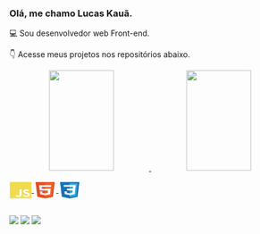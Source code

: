 ### Olá, me chamo Lucas Kauã.

<p>💻 Sou desenvolvedor web Front-end.</p>
<p>👇 Acesse meus projetos nos repositórios abaixo.</p>


<div align="center">
  <a href="https://github.com/lucaskauaa">
  <img height="180em"  width="48%" src="https://github-readme-stats.vercel.app/api?username=lucaskauaa&show_icons=true&theme=dracula&include_all_commits=true&count_private=true"/>
  <img height="180em"  width="48%" src="https://github-readme-stats.vercel.app/api/top-langs/?username=lucaskauaa&layout=compact&langs_count=7&theme=dracula"/>
</div>

<div style="display: inline_block"><br>
  <img align="center" alt="JavaScript" height="30" width="40" src="https://raw.githubusercontent.com/devicons/devicon/master/icons/javascript/javascript-plain.svg">
  <img align="center" alt="HTML5" height="30" width="40" src="https://raw.githubusercontent.com/devicons/devicon/master/icons/html5/html5-original.svg">
  <img align="center" alt="CSS3" height="30" width="40" src="https://raw.githubusercontent.com/devicons/devicon/master/icons/css3/css3-original.svg">
</div>

  ##
  
  <div> 
  <a href="https://www.linkedin.com/in/lucaskauaa/" target="_blank" rel="external"><img src="https://img.shields.io/badge/-LinkedIn-%230077B5?style=for-the-badge&logo=linkedin&logoColor=white" target="_blank"></a>
  <a href = "mailto:lucaskauadev@gmail.com"><img src="https://img.shields.io/badge/Gmail-D14836?style=for-the-badge&logo=gmail&logoColor=white" target="_blank"></a>
  <a href="https://drive.google.com/file/d/1SNZ83r2BzoK0ETGcZkNKrkkbmfQT8EAD/view?usp=sharing" target="_blank" rel="external"><img src="https://camo.githubusercontent.com/b59d9476b76be027575382eb564af93cba17064b0df178c7a12cb96fee123d29/68747470733a2f2f696d672e736869656c64732e696f2f62616467652f43757272c3ad63756c6f2d626c756576696f6c65743f7374796c653d666f722d7468652d6261646765" target="_blank"></a>
</div>
